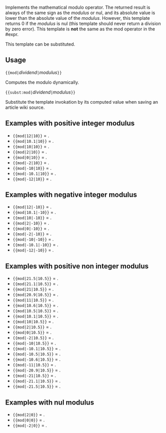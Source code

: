Implements the mathematical modulo operator. The returned result is
always of the same sign as the *modulus* or nul, and its absolute value
is lower than the absolute value of the *modulus*. However, this
template returns 0 if the *modulus* is nul (this template should never
return a division by zero error). This template is **not** the same as
the mod operator in the \#expr.

This template can be substituted.

## Usage


`{{mod|`*dividend*`|`*modulus*`}}`


Computes the modulo dynamically.

`{{subst:mod|`*dividend*`|`*modulus*`}}`


Substitute the template invokation by its computed value when saving an
article wiki source.

## Examples with positive integer modulus

- `{{mod|12|10}}` = .
- `{{mod|10.1|10}}` = .
- `{{mod|10|10}}` = .
- `{{mod|2|10}}` = .
- `{{mod|0|10}}` = .
- `{{mod|-2|10}}` = .
- `{{mod|-10|10}}` = .
- `{{mod|-10.1|10}}` = .
- `{{mod|-12|10}}` = .

## Examples with negative integer modulus

- `{{mod|12|-10}}` = .
- `{{mod|10.1|-10}}` = .
- `{{mod|10|-10}}` = .
- `{{mod|2|-10}}` = .
- `{{mod|0|-10}}` = .
- `{{mod|-2|-10}}` = .
- `{{mod|-10|-10}}` = .
- `{{mod|-10.1|-10}}` = .
- `{{mod|-12|-10}}` = .

## Examples with positive non integer modulus

- `{{mod|21.5|10.5}}` = .
- `{{mod|21.1|10.5}}` = .
- `{{mod|21|10.5}}` = .
- `{{mod|20.9|10.5}}` = .
- `{{mod|11|10.5}}` = .
- `{{mod|10.6|10.5}}` = .
- `{{mod|10.5|10.5}}` = .
- `{{mod|10.1|10.5}}` = .
- `{{mod|10|10.5}}` = .
- `{{mod|2|10.5}}` = .
- `{{mod|0|10.5}}` = .
- `{{mod|-2|10.5}}` = .
- `{{mod|-10|10.5}}` = .
- `{{mod|-10.1|10.5}}` = .
- `{{mod|-10.5|10.5}}` = .
- `{{mod|-10.6|10.5}}` = .
- `{{mod|-11|10.5}}` = .
- `{{mod|-20.9|10.5}}` = .
- `{{mod|-21|10.5}}` = .
- `{{mod|-21.1|10.5}}` = .
- `{{mod|-21.5|10.5}}` = .

## Examples with nul modulus

- `{{mod|2|0}}` = .
- `{{mod|0|0}}` = .
- `{{mod|-2|0}}` = .